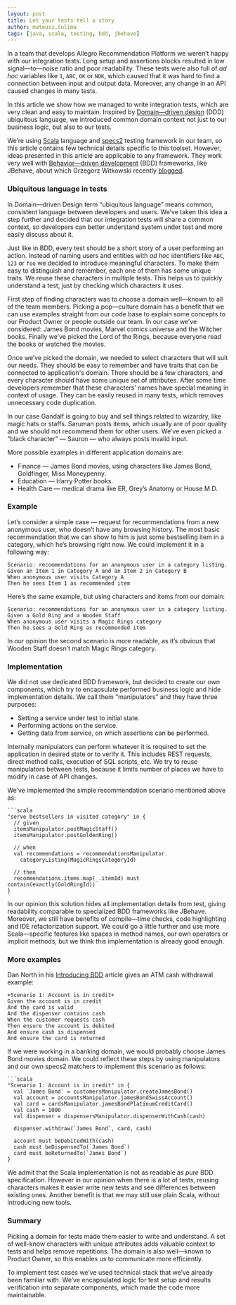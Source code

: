 ```yaml
---
layout: post
title: Let your tests tell a story
author: mateusz.sulima
tags: [java, scala, testing, bdd, jbehave]
---
```


In a team that develops Allegro Recommendation Platform we weren’t happy with our integration tests. Long setup and
assertions blocks resulted in low signal—to—noise ratio and poor readability. These tests were also full of _ad hoc_
variables like `1`, `ABC`, `OK` or `NOK`, which caused that it was hard to find a connection between input and output
data. Moreover, any change in an API caused changes in many tests.

In this article we show how we managed to write integration tests, which are very clean and easy to maintain. Inspired
by [Domain—driven design](https://en.wikipedia.org/wiki/Domain-driven_design) (DDD) ubiquitous language, we introduced
common domain context not just to our business logic, but also to our tests.

We’re using [Scala](http://www.scala-lang.org/) language and [specs2](https://etorreborre.github.io/specs2/) testing
framework in our team, so this article contains few technical details specific to this toolset. However, ideas
presented in this article are applicable to any framework. They work very well with
[Behavior—driven development](https://en.wikipedia.org/wiki/Behavior-driven_development) (BDD) frameworks, like JBehave,
about which Grzegorz Witkowski recently
[blogged](http://allegrotech.io/acceptance-testing-with-jbehave-and-gradle.html).

### Ubiquitous language in tests

In Domain—driven Design term “ubiquitous language” means common, consistent language between developers and users.
We’ve taken this idea a step further and decided that our integration tests will share a common context, so developers
can better understand system under test and more easily discuss about it.

Just like in BDD, every test should be a short story of a user performing an action. Instead of naming users and entities
with _ad hoc_ identifiers like `ABC`, `123` or `foo` we decided to introduce meaningful characters.
To make them easy to distinguish and remember, each one of them has some unique traits.
We reuse these characters in multiple tests. This helps us to quickly understand a test, just by checking which characters it uses.

First step of finding characters was to choose a domain well—known to all of the team members. Picking a pop—culture
domain has a benefit that we can use examples straight from our code base to explain some concepts to our Product Owner
or people outside our team. In our case we’ve considered: James Bond movies, Marvel comics universe
and the Witcher books. Finally we’ve picked the Lord of the Rings, because everyone read the books or watched the movies.

Once we’ve picked the domain, we needed to select characters that will suit our needs. They should be easy to remember
and have traits that can be connected to application's domain. There should be a few characters, and every character
should have some unique set of attributes. After some time developers remember that these characters’ names have
special meaning in context of usage. They can be easily reused in many tests, which removes unnecessary code duplication.

In our case Gandalf is going to buy and sell things related to wizardry, like magic hats or staffs. Saruman posts items,
which usually are of poor quality and we should not recommend them for other users. We’ve even picked a
“black character” — Sauron — who always posts invalid input.

More possible examples in different application domains are:

- Finance — James Bond movies, using characters like James Bond, Goldfinger, Miss Moneypenny.
- Education — Harry Potter books.
- Health Care — medical drama like ER, Grey’s Anatomy or House M.D.

### Example

Let’s consider a simple case — request for recommendations from a new anonymous user, who doesn’t have any browsing
history. The most basic recommendation that we can show to him is just some bestselling item in a category, which he’s
browsing right now. We could implement it in a following way:

    Scenario: recommendations for an anonymous user in a category listing.
    Given an Item 1 in Category A and an Item 2 in Category B
    When anonymous user visits Category A
    Then he sees Item 1 as recommended item

Here’s the same example, but using characters and items from our domain:

    Scenario: recommendations for an anonymous user in a category listing.
    Given a Gold Ring and a Wooden Staff
    When anonymous user visits a Magic Rings category
    Then he sees a Gold Ring as recommended item

In our opinion the second scenario is more readable, as it’s obvious that Wooden Staff doesn’t match Magic Rings
category.

### Implementation

We did not use dedicated BDD framework, but decided to create our own components, which try to encapsulate performed
business logic and hide implementation details. We call them “manipulators” and they have three purposes:

- Setting a service under test to initial state.
- Performing actions on the service.
- Getting data from service, on which assertions can be performed.

Internally manipulators can perform whatever it is required to set the application in desired state or to verify it.
This includes REST requests, direct method calls, execution of SQL scripts, etc. We try to reuse manipulators between
tests, because it limits number of places we have to modify in case of API changes.

We’ve implemented the simple recommendation scenario mentioned above as:

    ```scala
    "serve bestsellers in visited category" in {
      // given
      itemsManipulator.postMagicStaff()
      itemsManipulator.postGoldenRing()

      // when
      val recommendations = recommendationsManipulator.
        categoryListing(MagicRingsCategoryId)

      // then
      recommendations.items.map(_.itemId) must contain(exactly(GoldRingId))
    }

In our opinion this solution hides all implementation details from test, giving readability comparable to specialized
BDD frameworks like JBehave. Moreover, we still have benefits of compile—time checks, code highlighting and IDE
refactorization support. We could go a little further and use more Scala—specific features like spaces in method
names, our own operators or implicit methods, but we think this implementation is already good enough.

### More examples

Dan North in his [Introducing BDD](http://dannorth.net/introducing-bdd/) article gives an ATM cash withdrawal example:

    +Scenario 1: Account is in credit+
    Given the account is in credit
    And the card is valid
    And the dispenser contains cash
    When the customer requests cash
    Then ensure the account is debited
    And ensure cash is dispensed
    And ensure the card is returned

If we were working in a banking domain, we would probably choose James Bond movies domain. We could reflect these steps
by using manipulators and our own specs2 matchers to implement this scenario as follows:

    ```scala
    "Scenario 1: Account is in credit" in {
      val `James Bond` = customersManipulator.createJamesBond()
      val account = accountsManipulator.jamesBondSwissAccount()
      val card = cardsManipulator.jamesBondPlatinumCreditCard()
      val cash = 1000
      val dispenser = dispensersManipulator.dispenserWithCash(cash)

      dispenser.withdraw(`James Bond`, card, cash)

      account must beDebitedWith(cash)
      cash must beDispensedTo(`James Bond`)
      card must beReturnedTo(`James Bond`)
    }

We admit that the Scala implementation is not as readable as _pure_ BDD specification. However in our opinion when there
is a lot of tests, reusing characters makes it easier write new tests and see differences between existing ones.
Another benefit is that we may still use plain Scala, without introducing new tools.

### Summary

Picking a domain for tests made them easier to write and understand. A set of well-know characters with unique
attributes adds valuable context to tests and helps remove repetitions. The domain is also well—known to
Product Owner, so this enables us to communicate more efficiently.

To implement test cases we’ve used technical stack that we’ve already been familiar with. We’ve encapsulated logic for
test setup and results verification into separate components, which made the code more maintainable.
